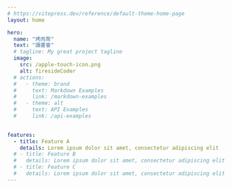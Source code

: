 ```yaml
---
# https://vitepress.dev/reference/default-theme-home-page
layout: home

hero:
  name: "烤肉聚"
  text: "讀書會"
  # tagline: My great project tagline
  image:
    src: /apple-touch-icon.png
    alt: firesideCoder
  # actions:
  #   - theme: brand
  #     text: Markdown Examples
  #     link: /markdown-examples
  #   - theme: alt
  #     text: API Examples
  #     link: /api-examples
  

features:
  - title: Feature A
    details: Lorem ipsum dolor sit amet, consectetur adipiscing elit
  # - title: Feature B
  #   details: Lorem ipsum dolor sit amet, consectetur adipiscing elit
  # - title: Feature C
  #   details: Lorem ipsum dolor sit amet, consectetur adipiscing elit
---
```


